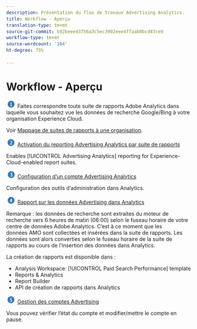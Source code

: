 ```yaml
---
description: Présentation du flux de travaux Advertising Analytics.
title: Workflow - Aperçu
translation-type: tm+mt
source-git-commit: b92beee43756a3c5ec3902eee4ffaab0bcd43ce9
workflow-type: tm+mt
source-wordcount: '164'
ht-degree: 75%

---
```



# Workflow - Aperçu

![](assets/step1_icon.png) Faites correspondre toute suite de rapports Adobe Analytics dans laquelle vous souhaitez vue les données de recherche Google/Bing à votre organisation Experience Cloud.

Voir [Mappage de suites de rapports à une organisation](https://docs.adobe.com/content/help/fr-FR/core-services/interface/about-core-services/report-suite-mapping.html).

![](assets/step2_icon.png) [Activation du reporting Advertising Analytics par suite de rapports](/help/integrate/c-advertising-analytics/c-adanalytics-workflow/aa-provision-rs.md)

Enables [!UICONTROL Advertising Analytics] reporting for Experience-Cloud-enabled report suites.

![](assets/step3_icon.png) [Configuration d’un compte Advertising Analytics](/help/integrate/c-advertising-analytics/c-adanalytics-workflow/aa-create-ad-account.md)

Configuration des outils d’administration dans Analytics.

![](assets/step4_icon.png) [Rapport sur les données Advertising dans Analytics](/help/integrate/c-advertising-analytics/c-adanalytics-workflow/aa-report-ad-data-an.md)

Remarque : les données de recherche sont extraites du moteur de recherche vers 6 heures de matin (06:00) selon le fuseau horaire de votre centre de données Adobe Analytics. C’est à ce moment que les données AMO sont collectées et insérées dans la suite de rapports. Les données sont alors converties selon le fuseau horaire de la suite de rapports au cours de l’insertion des données dans Analytics.

La création de rapports est disponible dans :

* Analysis Workspace: [!UICONTROL Paid Search Performance] template
* Reports &amp; Analytics
* Report Builder
* API de création de rapports dans Analytics

![](assets/step5_icon.png) [Gestion des comptes Advertising](/help/integrate/c-advertising-analytics/c-adanalytics-workflow/aa-manage-ad-accounts.md)

Vous pouvez vérifier l’état du compte et modifier/mettre le compte en pause.
